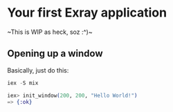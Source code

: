 # Your first Exray application

~This is WIP as heck, soz :^)~

## Opening up a window

Basically, just do this:

```elixir
iex -S mix

iex> init_window(200, 200, "Hello World!")
=> {:ok}

```